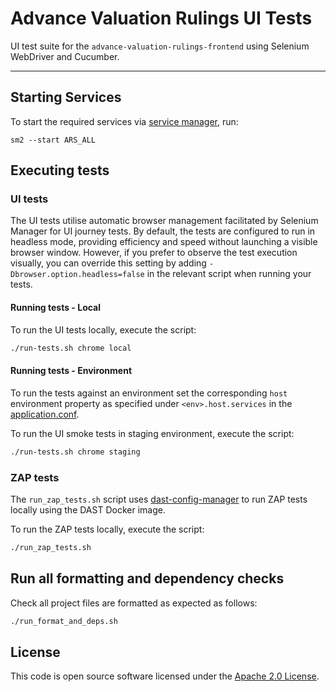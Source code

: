 # Advance Valuation Rulings UI Tests

UI test suite for the `advance-valuation-rulings-frontend` using Selenium WebDriver and Cucumber.  

---

## Starting Services

To start the required services via [service manager](https://github.com/hmrc/sm2), run:

```shell
sm2 --start ARS_ALL
```

## Executing tests

### UI tests

The UI tests utilise automatic browser management facilitated by Selenium Manager for UI journey tests.
By default, the tests are configured to run in headless mode, providing efficiency and speed without launching
a visible browser window. However, if you prefer to observe the test execution visually, you can override this setting
by adding `-Dbrowser.option.headless=false` in the relevant script when running your tests.

#### Running tests - Local

To run the UI tests locally, execute the script:

```bash
./run-tests.sh chrome local
```

#### Running tests - Environment

To run the tests against an environment set the corresponding `host` environment property as specified under
 `<env>.host.services` in the [application.conf](/src/test/resources/application.conf). 

To run the UI smoke tests in staging environment, execute the script:

```bash
./run-tests.sh chrome staging
```

### ZAP tests

The `run_zap_tests.sh` script uses [dast-config-manager](https://github.com/hmrc/dast-config-manager) to run ZAP tests locally using the DAST Docker image.

To run the ZAP tests locally, execute the script:

```bash
./run_zap_tests.sh
```

## Run all formatting and dependency checks

Check all project files are formatted as expected as follows:

```bash
./run_format_and_deps.sh
```

## License

This code is open source software licensed under the [Apache 2.0 License]("http://www.apache.org/licenses/LICENSE-2.0.html").
